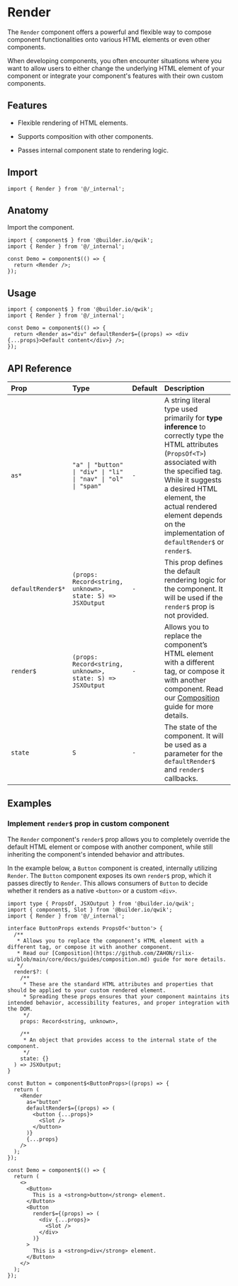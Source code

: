 # Render

The `Render` component offers a powerful and flexible way to compose component functionalities onto various HTML elements or even other components.

When developing components, you often encounter situations where you want to allow users to either change the underlying HTML element of your component or integrate your component's features with their own custom components.

## Features

- Flexible rendering of HTML elements.

- Supports composition with other components.

- Passes internal component state to rendering logic.

## Import

```tsx
import { Render } from '@/_internal';
```

## Anatomy

Import the component.

```tsx
import { component$ } from '@builder.io/qwik';
import { Render } from '@/_internal';

const Demo = component$(() => {
  return <Render />;
});
```

## Usage

```tsx
import { component$ } from '@builder.io/qwik';
import { Render } from '@/_internal';

const Demo = component$(() => {
  return <Render as="div" defaultRender$={(props) => <div {...props}>Default content</div>} />;
});
```

## API Reference

| Prop              | Type                                                          | Default | Description                                                                                                                                                                                                                                                                               |
| :---------------- | :------------------------------------------------------------ | :------ | :---------------------------------------------------------------------------------------------------------------------------------------------------------------------------------------------------------------------------------------------------------------------------------------- |
| `as*`             | `"a" \| "button" \| "div" \| "li" \| "nav" \| "ol" \| "span"` | `-`     | A string literal type used primarily for **type inference** to correctly type the HTML attributes (`PropsOf<T>`) associated with the specified tag. While it suggests a desired HTML element, the actual rendered element depends on the implementation of `defaultRender$` or `render$`. |
| `defaultRender$*` | `(props: Record<string, unknown>, state: S) => JSXOutput`     | `-`     | This prop defines the default rendering logic for the component. It will be used if the `render$` prop is not provided.                                                                                                                                                                   |
| `render$`         | `(props: Record<string, unknown>, state: S) => JSXOutput`     | `-`     | Allows you to replace the component’s HTML element with a different tag, or compose it with another component. Read our [Composition](https://github.com/ZAHON/rilix-ui/blob/main/core/docs/guides/composition.md) guide for more details.                                                |
| `state`           | `S`                                                           | `-`     | The state of the component. It will be used as a parameter for the `defaultRender$` and `render$` callbacks.                                                                                                                                                                              |

## Examples

### Implement `render$` prop in custom component

The `Render` component's `render$` prop allows you to completely override the default HTML element or compose with another component, while still inheriting the component's intended behavior and attributes.

In the example below, a `Button` component is created, internally utilizing `Render`. The `Button` component exposes its own `render$` prop, which it passes directly to `Render`. This allows consumers of `Button` to decide whether it renders as a native `<button>` or a custom `<div>`.

```tsx
import type { PropsOf, JSXOutput } from '@builder.io/qwik';
import { component$, Slot } from '@builder.io/qwik';
import { Render } from '@/_internal';

interface ButtonProps extends PropsOf<'button'> {
  /**
   * Allows you to replace the component’s HTML element with a different tag, or compose it with another component.
   * Read our [Composition](https://github.com/ZAHON/rilix-ui/blob/main/core/docs/guides/composition.md) guide for more details.
   */
  render$?: (
    /**
     * These are the standard HTML attributes and properties that should be applied to your custom rendered element.
     * Spreading these props ensures that your component maintains its intended behavior, accessibility features, and proper integration with the DOM.
     */
    props: Record<string, unknown>,

    /**
     * An object that provides access to the internal state of the component.
     */
    state: {}
  ) => JSXOutput;
}

const Button = component$<ButtonProps>((props) => {
  return (
    <Render
      as="button"
      defaultRender$={(props) => (
        <button {...props}>
          <Slot />
        </button>
      )}
      {...props}
    />
  );
});

const Demo = component$(() => {
  return (
    <>
      <Button>
        This is a <strong>button</strong> element.
      </Button>
      <Button
        render$={(props) => (
          <div {...props}>
            <Slot />
          </div>
        )}
      >
        This is a <strong>div</strong> element.
      </Button>
    </>
  );
});
```
